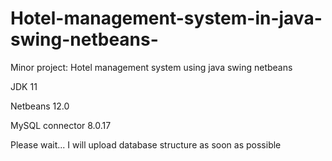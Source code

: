 # Hotel-management-system-in-java-swing-netbeans-
Minor project: Hotel management system using java swing netbeans 

JDK 11

Netbeans 12.0

MySQL connector 8.0.17

Please wait... I will upload database structure as soon as possible
